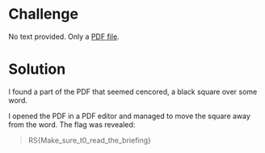 # Challenge
No text provided. Only a [PDF file](https://github.com/AsapZulu1/CTF-writeups/blob/main/RITSEC-CTF-2021/FORENSICS/BIRDTHIEF:%20FYSA/BIRDTHIEF_FYSA.pdf).

# Solution
I found a part of the PDF that seemed cencored, a black square over some word. 

I opened the PDF in a PDF editor and managed to move the square away from the word. The flag was revealed:
> RS{Make_sure_t0_read_the_briefing}
